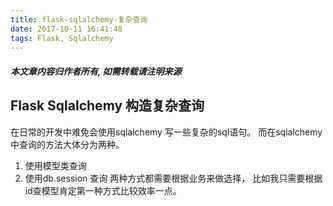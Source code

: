 ```yaml
---
title: flask-sqlalchemy-复杂查询
date: 2017-10-11 16:41:48
tags: Flask, Sqlalchemy
---
```

#### ***本文章内容归作者所有, 如需转载请注明来源***
## Flask Sqlalchemy 构造复杂查询

在日常的开发中难免会使用sqlalchemy 写一些复杂的sql语句。 而在sqlalchemy中查询的方法大体分为两种。
1. 使用模型类查询
2. 使用db.session 查询
两种方式都需要根据业务来做选择， 比如我只需要根据id查模型肯定第一种方式比较效率一点。

```python

```
